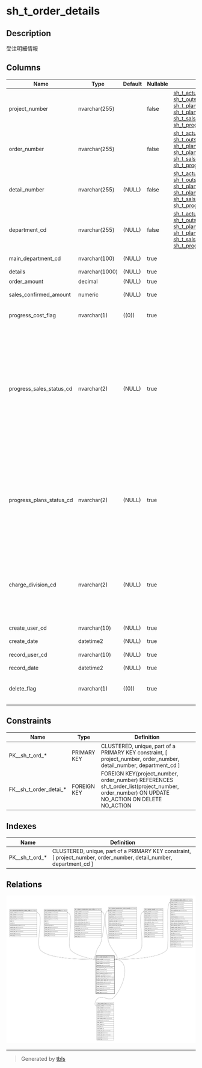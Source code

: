 # sh_t_order_details

## Description

受注明細情報

## Columns

| Name | Type | Default | Nullable | Children | Parents | Comment |
| ---- | ---- | ------- | -------- | -------- | ------- | ------- |
| project_number | nvarchar(255) |  | false | [sh_t_actual_production_costs_info](sh_t_actual_production_costs_info.md) [sh_t_outsourcing_cost_info](sh_t_outsourcing_cost_info.md) [sh_t_plans_production_costs_info](sh_t_plans_production_costs_info.md) [sh_t_plans_production_costs_saved](sh_t_plans_production_costs_saved.md) [sh_t_salses_saved](sh_t_salses_saved.md) [sh_t_progress_sales_info](sh_t_progress_sales_info.md) | [sh_t_order_list](sh_t_order_list.md) | PRNo. |
| order_number | nvarchar(255) |  | false | [sh_t_actual_production_costs_info](sh_t_actual_production_costs_info.md) [sh_t_outsourcing_cost_info](sh_t_outsourcing_cost_info.md) [sh_t_plans_production_costs_info](sh_t_plans_production_costs_info.md) [sh_t_plans_production_costs_saved](sh_t_plans_production_costs_saved.md) [sh_t_salses_saved](sh_t_salses_saved.md) [sh_t_progress_sales_info](sh_t_progress_sales_info.md) | [sh_t_order_list](sh_t_order_list.md) | 受注No. |
| detail_number | nvarchar(255) | (NULL) | false | [sh_t_actual_production_costs_info](sh_t_actual_production_costs_info.md) [sh_t_outsourcing_cost_info](sh_t_outsourcing_cost_info.md) [sh_t_plans_production_costs_info](sh_t_plans_production_costs_info.md) [sh_t_plans_production_costs_saved](sh_t_plans_production_costs_saved.md) [sh_t_salses_saved](sh_t_salses_saved.md) [sh_t_progress_sales_info](sh_t_progress_sales_info.md) |  | 明細No. |
| department_cd | nvarchar(255) | (NULL) | false | [sh_t_actual_production_costs_info](sh_t_actual_production_costs_info.md) [sh_t_outsourcing_cost_info](sh_t_outsourcing_cost_info.md) [sh_t_plans_production_costs_info](sh_t_plans_production_costs_info.md) [sh_t_plans_production_costs_saved](sh_t_plans_production_costs_saved.md) [sh_t_salses_saved](sh_t_salses_saved.md) [sh_t_progress_sales_info](sh_t_progress_sales_info.md) |  | 部署コード |
| main_department_cd | nvarchar(100) | (NULL) | true |  |  | 主担当部署コード |
| details | nvarchar(1000) | (NULL) | true |  |  | 明細内容 |
| order_amount | decimal | (NULL) | true |  |  | 受注金額 |
| sales_confirmed_amount | numeric | (NULL) | true |  |  | 売上確定済金額 |
| progress_cost_flag | nvarchar(1) | ((0)) | true |  |  | 外注費有無:0なし、1あり |
| progress_sales_status_cd | nvarchar(2) | (NULL) | true |  |  | 進捗ステータスコード（売上）:1売上未入力、2売上未入力（実績無し）、3売上入力中、4売上確定済、5売上最終確定済、6売上連携済 |
| progress_plans_status_cd | nvarchar(2) | (NULL) | true |  |  | 進捗ステータスコード（予定工数）:1予定工数未入力、2予定工数入力中、3予定工数確定済、4予定工数最終確定済 |
| charge_division_cd | nvarchar(2) | (NULL) | true |  |  | 担当課コード:0なし、1課、2課、3課、4課、5課、6課、7課、8課、9課、10課 |
| create_user_cd | nvarchar(10) | (NULL) | true |  |  | 作成者コード |
| create_date | datetime2 | (NULL) | true |  |  | 作成日時 |
| record_user_cd | nvarchar(10) | (NULL) | true |  |  | 更新者コード |
| record_date | datetime2 | (NULL) | true |  |  | 更新日時 |
| delete_flag | nvarchar(1) | ((0)) | true |  |  | 削除フラグ:0未削除、1削除済 |

## Constraints

| Name | Type | Definition |
| ---- | ---- | ---------- |
| PK__sh_t_ord_* | PRIMARY KEY | CLUSTERED, unique, part of a PRIMARY KEY constraint, [ project_number, order_number, detail_number, department_cd ] |
| FK__sh_t_order_detai_* | FOREIGN KEY | FOREIGN KEY(project_number, order_number) REFERENCES sh_t_order_list(project_number, order_number) ON UPDATE NO_ACTION ON DELETE NO_ACTION |

## Indexes

| Name | Definition |
| ---- | ---------- |
| PK__sh_t_ord_* | CLUSTERED, unique, part of a PRIMARY KEY constraint, [ project_number, order_number, detail_number, department_cd ] |

## Relations

![er](sh_t_order_details.svg)

---

> Generated by [tbls](https://github.com/k1LoW/tbls)
